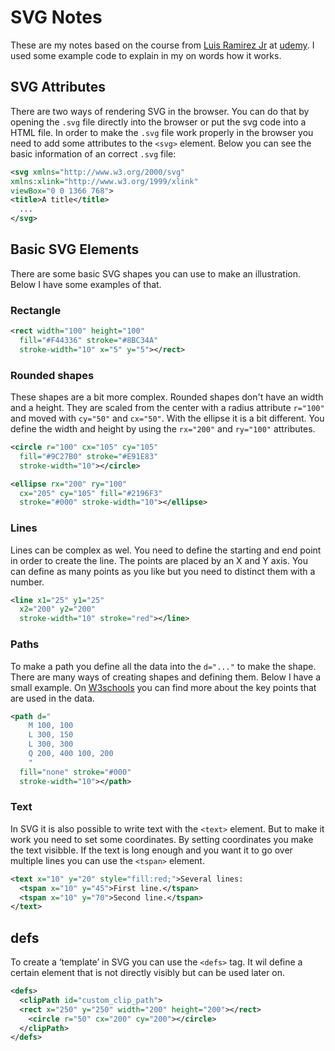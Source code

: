 # SVG Notes

These are my notes based on the course from [Luis Ramirez Jr](https://www.udemy.com/learn-d3js-for-data-visualization/) at [udemy](https://www.udemy.com/). I used some example code to explain in my on words how it works.

## SVG Attributes

There are two ways of rendering SVG in the browser. You can do that by opening the `.svg` file directly into the browser or put the svg code into a HTML file. In order to make the `.svg` file work properly in the browser you need to add some attributes to the `<svg>` element. Below you can see the basic information of an correct `.svg` file:

```svg
<svg xmlns="http://www.w3.org/2000/svg"
xmlns:xlink="http://www.w3.org/1999/xlink"
viewBox="0 0 1366 768">
<title>A title</title>
  ...
</svg>
```

## Basic SVG Elements

There are some basic SVG shapes you can use to make an illustration. Below I have some examples of that.

### Rectangle

```svg
<rect width="100" height="100"
  fill="#F44336" stroke="#8BC34A"
  stroke-width="10" x="5" y="5"></rect>
```

### Rounded shapes

These shapes are a bit more complex. Rounded shapes don't have an width and a height. They are scaled from the center with a radius attribute `r="100"` and moved with `cy="50"` and `cx="50"`. With the ellipse it is a bit different. You define the width and height by using the `rx="200"` and `ry="100"` attributes.

```svg
<circle r="100" cx="105" cy="105"
  fill="#9C27B0" stroke="#E91E83"
  stroke-width="10"></circle>

<ellipse rx="200" ry="100"
  cx="205" cy="105" fill="#2196F3"
  stroke="#000" stroke-width="10"></ellipse>
```

### Lines

Lines can be complex as wel. You need to define the starting and end point in order to create the line. The points are placed by an X and Y axis. You can define as many points as you like but you need to distinct them with a number.

```svg
<line x1="25" y1="25"
  x2="200" y2="200"
  stroke-width="10" stroke="red"></line>
```

### Paths

To make a path you define all the data into the `d="..."` to make the shape. There are many ways of creating shapes and defining them. Below I have a small example. On [W3schools](https://www.w3schools.com/graphics/svg_path.asp) you can find more about the key points that are used in the data.

```svg
<path d="
    M 100, 100
    L 300, 150
    L 300, 300
    Q 200, 400 100, 200
    "
  fill="none" stroke="#000"
  stroke-width="10"></path>
```

### Text

In SVG it is also possible to write text with the `<text>` element. But to make it work you need to set some coordinates. By setting coordinates you make the text visibble. If the text is long enough and you want it to go over multiple lines you can use the `<tspan>` element.

```svg
<text x="10" y="20" style="fill:red;">Several lines:
  <tspan x="10" y="45">First line.</tspan>
  <tspan x="10" y="70">Second line.</tspan>
</text>
```

## defs

To create a ‘template’ in SVG you can use the `<defs>` tag. It wil define a certain element that is not directly visibly but can be used later on.

```svg
<defs>
  <clipPath id="custom_clip_path">
  <rect x="250" y="250" width="200" height="200"></rect>
    <circle r="50" cx="200" cy="200"></circle>
  </clipPath>
</defs>
```